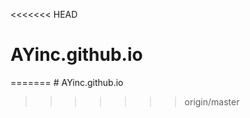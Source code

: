 <<<<<<< HEAD
# AYinc.github.io

<html>



</html>
=======
# AYinc.github.io


>>>>>>> origin/master
